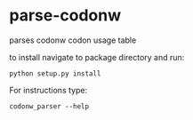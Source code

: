 # parse-codonw
parses codonw codon usage table

to install navigate to package directory and run:  
```
python setup.py install
```

For instructions type:  
```
codonw_parser --help
```
